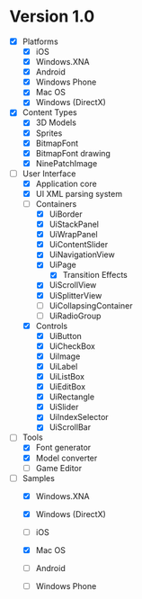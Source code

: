 # Version 1.0

- [X] Platforms
  - [X] iOS
  - [X] Windows.XNA
  - [X] Android
  - [X] Windows Phone
  - [X] Mac OS
  - [X] Windows (DirectX)

- [X] Content Types
  - [X] 3D Models
  - [X] Sprites
  - [X] BitmapFont
  - [X] BitmapFont drawing
  - [X] NinePatchImage

- [ ] User Interface
  - [X] Application core
  - [X] UI XML parsing system
  - [ ] Containers
    - [X] UiBorder
    - [X] UiStackPanel
    - [X] UiWrapPanel
    - [X] UiContentSlider
    - [X] UiNavigationView
    - [X] UiPage
      - [X] Transition Effects
    - [X] UiScrollView
    - [X] UiSplitterView
    - [ ] UiCollapsingContainer
    - [ ] UiRadioGroup
  - [X] Controls
    - [X] UiButton
    - [X] UiCheckBox
    - [X] UiImage
    - [X] UiLabel
    - [X] UiListBox
    - [X] UiEditBox
    - [X] UiRectangle
    - [X] UiSlider
    - [X] UiIndexSelector
    - [X] UiScrollBar
    
- [ ] Tools
  - [X] Font generator
  - [X] Model converter
  - [ ] Game Editor

- [ ] Samples
  - [X] Windows.XNA
  - [X] Windows (DirectX)
  - [ ] iOS
  - [X] Mac OS
  - [ ] Android
  - [ ] Windows Phone
  
